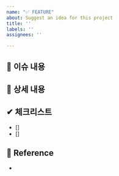 ```yaml
---
name: "✅ FEATURE"
about: Suggest an idea for this project
title: ''
labels: ''
assignees: ''

---
```


## 📄 이슈 내용 
<!-- 이슈 내용 요약 설명 -->


## 📑 상세 내용
<!-- 이슈 내용 구현 관련 상세 내용 작성 -->


## ✔ 체크리스트
<!-- 작업한 내용을 적고 완료했다면 []안에 x를 넣어주세요! -->
- [] 
- [] 


## 📍 Reference
<!-- 개발 중 참고한 레퍼런스, 팀원들도 읽어두면 좋은 글이 있다면 링크를 달아주세요! -->
-

